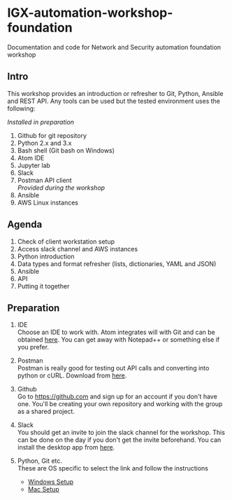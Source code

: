 # IGX-automation-workshop-foundation
Documentation and code for Network and Security automation foundation workshop

## Intro

This workshop provides an introduction or refresher to Git, Python, Ansible and REST API. Any tools can be used but the tested environment uses the following:

*Installed in preparation*  
1. Github for git repository
2. Python 2.x and 3.x
3. Bash shell (Git bash on Windows)
4. Atom IDE
5. Jupyter lab
6. Slack
7. Postman API client  
*Provided during the workshop*  
  8. Ansible
  9. AWS Linux instances


## Agenda

1. Check of client workstation setup
2. Access slack channel and AWS instances
3. Python introduction
4. Data types and format refresher (lists, dictionaries, YAML and JSON)
5. Ansible
6. API
7. Putting it together


## Preparation

1. IDE  
   Choose an IDE to work with. Atom integrates will with Git and can be obtained [here](https://atom.io).
 You can get away with Notepad++ or something else if you prefer.

2. Postman  
   Postman is really good for testing out API calls and converting into python or cURL. Download from [here](https://www.getpostman.com/downloads/).

3. Github  
   Go to https://github.com and sign up for an account if you don't have one. You'll be creating your own repository and working with the group as a shared project.

4. Slack  
   You should get an invite to join the slack channel for the workshop. This can be done on the day if you don't get the invite beforehand. You can install the desktop app from [here](https://slack.com/intl/en-gb/downloads).

5. Python, Git etc.  
   These are OS specific to select the link and follow the instructions  
   * [Windows Setup](https://github.com/ePlusPS/IGX-automation-workshop-foundation/blob/master/Windows-setup.md)  
   * [Mac Setup](https://github.com/ePlusPS/IGX-automation-workshop-foundation/blob/master/Mac-setup.md)  
